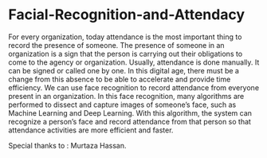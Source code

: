 # Facial-Recognition-and-Attendacy
For every organization, today attendance is the most important thing to record the presence of someone. The presence of someone in an organization is a sign that the person is carrying out their obligations to come to the agency or organization. Usually, attendance is done manually. It can be signed or called one by one. In this digital age, there must be a change from this absence to be able to accelerate and provide time efficiency. We can use face recognition to record attendance from everyone present in an organization. In this face recognition, many algorithms are performed to dissect and capture images of someone’s face, such as Machine Learning and Deep Learning. With this algorithm, the system can recognize a person’s face and record attendance from that person so that attendance activities are more efficient and faster.

Special thanks to : Murtaza Hassan.
